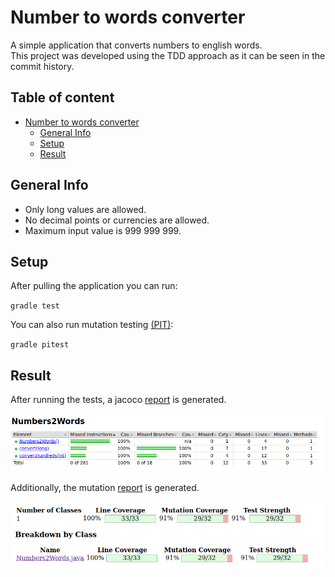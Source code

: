# Number to words converter

A simple application that converts numbers to english words. <br>
This project was developed using the TDD approach as it can be seen in the commit history.

## Table of content

<!-- TOC -->

* [Number to words converter](#number-to-words-converter)
    * [General Info](#general-info)
    * [Setup](#setup)
    * [Result](#result)

<!-- TOC -->

## General Info

* Only long values are allowed.
* No decimal points or currencies are allowed.
* Maximum input value is 999 999 999.

## Setup

After pulling the application you can run:

``
gradle test
``

You can also run mutation testing [(PIT)](https://www.google.com):

``
gradle pitest
``

## Result

After running the tests, a jacoco [report](build/jacocoHtml) is generated.

![jacoco_test_report](images/jacocoTestCoverage.png)

Additionally, the mutation [report](build/reports/pitest) is generated. 

![pittest](images/pittest.png)
